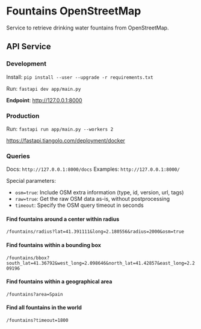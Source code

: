 # Fountains OpenStreetMap

Service to retrieve drinking water fountains from OpenStreetMap.

## API Service

### Development

Install: `pip install --user --upgrade -r requirements.txt`

Run: `fastapi dev app/main.py`

**Endpoint**: http://127.0.0.1:8000

### Production

Run: `fastapi run app/main.py --workers 2`

https://fastapi.tiangolo.com/deployment/docker

### Queries

Docs: `http://127.0.0.1:8000/docs`
Examples: `http://127.0.0.1:8000/`

Special parameters:

- `osm=true`: Include OSM extra information (type, id, version, url, tags)
- `raw=true`: Get the raw OSM data as-is, without postprocessing
- `timeout`: Specify the OSM query timeout in seconds

#### Find fountains around a center within radius

`/fountains/radius?lat=41.391111&long=2.180556&radius=2000&osm=true`

#### Find fountains within a bounding box

`/fountains/bbox?south_lat=41.36792&west_long=2.098646&north_lat=41.42857&east_long=2.209196`

#### Find fountains within a geographical area

`/fountains?area=Spain`

#### Find all fountains in the world

`/fountains?timeout=1800`
